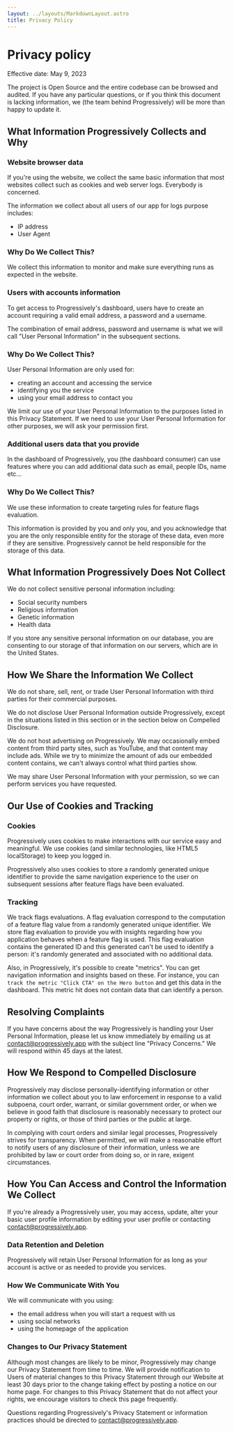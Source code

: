 ```yaml
---
layout: ../layouts/MarkdownLayout.astro
title: Privacy Policy
---
```


# Privacy policy

Effective date: May 9, 2023

The project is Open Source and the entire codebase can be browsed and audited. If you have any particular questions, or if you think this document is lacking information, we (the team behind Progressively) will be more than happy to update it.

## What Information Progressively Collects and Why

### Website browser data

If you're using the website, we collect the same basic information that most websites collect such as cookies and web server logs. Everybody is concerned.

The information we collect about all users of our app for logs purpose includes:

- IP address
- User Agent

### Why Do We Collect This?

We collect this information to monitor and make sure everything runs as expected in the website.

### Users with accounts information

To get access to Progressively's dashboard, users have to create an account requiring a valid email address, a password and a username.

The combination of email address, password and username is what we will call "User Personal Information" in the subsequent sections.

### Why Do We Collect This?

User Personal Information are only used for:

- creating an account and accessing the service
- identifying you the service
- using your email address to contact you

We limit our use of your User Personal Information to the purposes listed in this Privacy Statement. If we need to use your User Personal Information for other purposes, we will ask your permission first.

### Additional users data that you provide

In the dashboard of Progressively, you (the dashboard consumer) can use features where you can add additional data such as email, people IDs, name etc...

### Why Do We Collect This?

We use these information to create targeting rules for feature flags evaluation.

This information is provided by you and only you, and you acknowledge that you are the only responsible entity for the storage of these data, even more if they are sensitive. Progressively cannot be held responsible for the storage of this data.

## What Information Progressively Does Not Collect

We do not collect sensitive personal information including:

- Social security numbers
- Religious information
- Genetic information
- Health data

If you store any sensitive personal information on our database, you are consenting to our storage of that information on our servers, which are in the United States.

## How We Share the Information We Collect

We do not share, sell, rent, or trade User Personal Information with third parties for their commercial purposes.

We do not disclose User Personal Information outside Progressively, except in the situations listed in this section or in the section below on Compelled Disclosure.

We do not host advertising on Progressively. We may occasionally embed content from third party sites, such as YouTube, and that content may include ads. While we try to minimize the amount of ads our embedded content contains, we can't always control what third parties show.

We may share User Personal Information with your permission, so we can perform services you have requested.

## Our Use of Cookies and Tracking

### Cookies

Progressively uses cookies to make interactions with our service easy and meaningful. We use cookies (and similar technologies, like HTML5 localStorage) to keep you logged in.

Progressively also uses cookies to store a randomly generated unique identifier to provide the same navigation experience to the user on subsequent sessions after feature flags have been evaluated.

### Tracking

We track flags evaluations. A flag evaluation correspond to the computation of a feature flag value from a randomly generated unique identifier. We store flag evaluation to provide you with insights regarding how you application behaves when a feature flag is used. This flag evaluation contains the generated ID and this generated can't be used to identify a person: it's randomly generated and associated with no additional data.

Also, in Progressively, it's possible to create "metrics". You can get navigation information and insights based on these. For instance, you can `track the metric "Click CTA" on the Hero button` and get this data in the dashboard. This metric hit does not contain data that can identify a person.

## Resolving Complaints

If you have concerns about the way Progressively is handling your User Personal Information, please let us know immediately by emailing us at contact@progressively.app with the subject line "Privacy Concerns." We will respond within 45 days at the latest.

## How We Respond to Compelled Disclosure

Progressively may disclose personally-identifying information or other information we collect about you to law enforcement in response to a valid subpoena, court order, warrant, or similar government order, or when we believe in good faith that disclosure is reasonably necessary to protect our property or rights, or those of third parties or the public at large.

In complying with court orders and similar legal processes, Progressively strives for transparency. When permitted, we will make a reasonable effort to notify users of any disclosure of their information, unless we are prohibited by law or court order from doing so, or in rare, exigent circumstances.

## How You Can Access and Control the Information We Collect

If you're already a Progressively user, you may access, update, alter your basic user profile information by editing your user profile or contacting contact@progressively.app.

### Data Retention and Deletion

Progressively will retain User Personal Information for as long as your account is active or as needed to provide you services.

### How We Communicate With You

We will communicate with you using:

- the email address when you will start a request with us
- using social networks
- using the homepage of the application

### Changes to Our Privacy Statement

Although most changes are likely to be minor, Progressively may change our Privacy Statement from time to time. We will provide notification to Users of material changes to this Privacy Statement through our Website at least 30 days prior to the change taking effect by posting a notice on our home page. For changes to this Privacy Statement that do not affect your rights, we encourage visitors to check this page frequently.

Questions regarding Progressively's Privacy Statement or information practices should be directed to contact@progressively.app.
